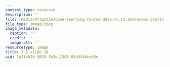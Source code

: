 ```yaml
---
content_type: resource
description: ''
file: /media/https%3A/open-learning-course-data-rc.s3.amazonaws.com/15-s21-nuts-and-bolts-of-business-plans-january-iap-2014/1affc62d3625fb2e128803a943dced5e_Slide18.JPG
file_type: image/jpeg
image_metadata:
  caption: ''
  credit: ''
  image-alt: ''
resourcetype: Image
title: 3.2 slide 18
uid: 1affc62d-3625-fb2e-1288-03a943dced5e
---
```

